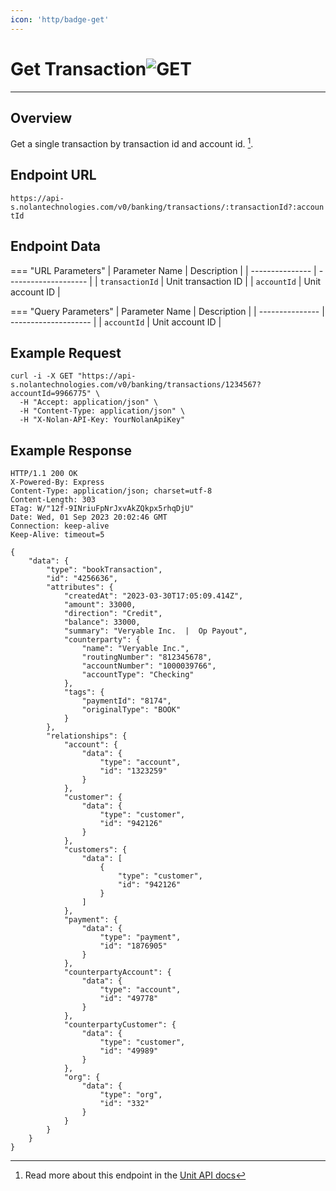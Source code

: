 ```yaml
---
icon: 'http/badge-get'
---
```


<h1 class=article-title>Get Transaction<img class="article-title-image" src="/assets/images/badge-get.svg" alt="GET"/></h1> 

---

## Overview
Get a single transaction by transaction id and account id. [^ 1].

## Endpoint URL
`https://api-s.nolantechnologies.com/v0/banking/transactions/:transactionId?:accountId`

## Endpoint Data
=== "URL Parameters"
    | Parameter Name  | Description          |
    | --------------- | -------------------- |
    | `transactionId` | Unit transaction ID  |
    | `accountId`     | Unit account ID      |

=== "Query Parameters"
    | Parameter Name  | Description          |
    | --------------- | -------------------- |
    | `accountId`     | Unit account ID      |

## Example Request
```text
curl -i -X GET "https://api-s.nolantechnologies.com/v0/banking/transactions/1234567?accountId=9966775" \
  -H "Accept: application/json" \
  -H "Content-Type: application/json" \
  -H "X-Nolan-API-Key: YourNolanApiKey"
```

## Example Response
```text
HTTP/1.1 200 OK
X-Powered-By: Express
Content-Type: application/json; charset=utf-8
Content-Length: 303
ETag: W/"12f-9INriuFpNrJxvAkZQkpx5rhqDjU"
Date: Wed, 01 Sep 2023 20:02:46 GMT
Connection: keep-alive
Keep-Alive: timeout=5

{
    "data": {
        "type": "bookTransaction",
        "id": "4256636",
        "attributes": {
            "createdAt": "2023-03-30T17:05:09.414Z",
            "amount": 33000,
            "direction": "Credit",
            "balance": 33000,
            "summary": "Veryable Inc.  |  Op Payout",
            "counterparty": {
                "name": "Veryable Inc.",
                "routingNumber": "812345678",
                "accountNumber": "1000039766",
                "accountType": "Checking"
            },
            "tags": {
                "paymentId": "8174",
                "originalType": "BOOK"
            }
        },
        "relationships": {
            "account": {
                "data": {
                    "type": "account",
                    "id": "1323259"
                }
            },
            "customer": {
                "data": {
                    "type": "customer",
                    "id": "942126"
                }
            },
            "customers": {
                "data": [
                    {
                        "type": "customer",
                        "id": "942126"
                    }
                ]
            },
            "payment": {
                "data": {
                    "type": "payment",
                    "id": "1876905"
                }
            },
            "counterpartyAccount": {
                "data": {
                    "type": "account",
                    "id": "49778"
                }
            },
            "counterpartyCustomer": {
                "data": {
                    "type": "customer",
                    "id": "49989"
                }
            },
            "org": {
                "data": {
                    "type": "org",
                    "id": "332"
                }
            }
        }
    }
}
```

[^ 1]: Read more about this endpoint in the <a target="_blank" rel="noopener noreferrer" href="https://docs.unit.co/transactions#get-specific-transaction">Unit API docs</a>
